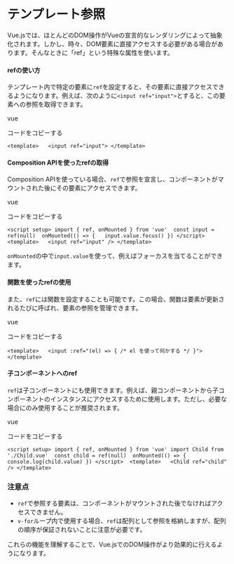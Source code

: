 # テンプレート参照
Vue.jsでは、ほとんどのDOM操作がVueの宣言的なレンダリングによって抽象化されます。しかし、時々、DOM要素に直接アクセスする必要がある場合があります。そんなときに「ref」という特殊な属性を使います。

#### refの使い方

テンプレート内で特定の要素に`ref`を設定すると、その要素に直接アクセスできるようになります。例えば、次のように`<input ref="input">`とすると、この要素への参照を取得できます。

vue

コードをコピーする

`<template>   <input ref="input"> </template>`

#### Composition APIを使ったrefの取得

Composition APIを使っている場合、`ref`で参照を宣言し、コンポーネントがマウントされた後にその要素にアクセスできます。

vue

コードをコピーする

`<script setup> import { ref, onMounted } from 'vue'  const input = ref(null)  onMounted(() => {   input.value.focus() }) </script>  <template>   <input ref="input" /> </template>`

`onMounted`の中で`input.value`を使って、例えばフォーカスを当てることができます。

#### 関数を使ったrefの使用

また、`ref`には関数を設定することも可能です。この場合、関数は要素が更新されるたびに呼ばれ、要素の参照を管理できます。

vue

コードをコピーする

`<template>   <input :ref="(el) => { /* el を使って何かする */ }"> </template>`

#### 子コンポーネントへのref

`ref`は子コンポーネントにも使用できます。例えば、親コンポーネントから子コンポーネントのインスタンスにアクセスするために使用します。ただし、必要な場合にのみ使用することが推奨されます。

vue

コードをコピーする

`<script setup> import { ref, onMounted } from 'vue' import Child from './Child.vue'  const child = ref(null)  onMounted(() => {   console.log(child.value) }) </script>  <template>   <Child ref="child" /> </template>`

### 注意点

- `ref`で参照する要素は、コンポーネントがマウントされた後でなければアクセスできません。
- `v-for`ループ内で使用する場合、`ref`は配列として参照を格納しますが、配列の順序が保証されないことに注意が必要です。

これらの機能を理解することで、Vue.jsでのDOM操作がより効果的に行えるようになります。